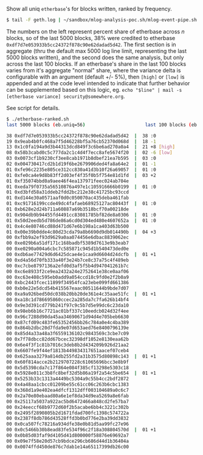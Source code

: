 

Show all uniq `etherbase`'s for blocks written, ranked by frequency.

```sh
$ tail -F geth.log | ~/sandbox/mlog-analysis-poc.sh/mlog-event-pipe.sh
```

The numbers on the left represent percent share of etherbase across _n_ blocks, so of the last 5000 blocks, 38% were credited to etherbase `0xdf7d7e053933b5cc24372f878c90e62dadad5d42`. The first section is in aggregate (thru the default max 5000 log line limit, representing the last 5000 blocks written), and the second does the same analysis, but only across the last 100 blocks. If an etherbase's share in the last 100 blocks varies from it's aggregate "normal" share, where the variance delta is configurable with an argument (default +/- 5%), then `[high]` or `[low]` is appended and at the code level intended to indicate that further behavior can be supplemented based on this logic, eg. `echo "$line" | mail -s [etherbase variance] security@somewhere.org`.

See script for details.

```sh
$ ./etherbase-ranked.sh
last 5000 blocks (eb.uniq=56)                      last 100 blocks (eb.uniq=18)

38 0xdf7d7e053933b5cc24372f878c90e62dadad5d42  |  38 :0
19 0x9eab4b0fc468a7f5d46228bf5a76cb52370d068d  |  18 -1
13 0x1c0fa194a9d3b44313dcd849f3c6be6ad270a0a4  |  21 +8 [high]
08 0x58b3cabd0c5c777da2c1c4d4f7ecc8afe5674f20  |  02 -6 [low]
03 0x0073cf1b9230cf3ee8cab1971b8dbef21ea7b595  |  03 :0
02 0x004730417cd2b1d19f6be2679906ded4fa8a64e2  |  01 -1
01 0xfe96c2235e805ce312cc830a41d3b10f26a69057  |  01 :0
01 0xfe0ca4e9d8b83ff2d03ef4f35f0b5f754e81d1fd  |  03 +2
01 0xf35074bbd0a9aee46f4ea137971feec024ab704e
01 0xeda79f0735a56510876a497e1c105916666b0199  |  01 :0
01 0xd3bfd58a31ddeb2fdd2bc212e38c41725bc93ccd
01 0xd144e30a0571aaf0d0c050070ac435deba461fab
01 0xc91716199ccde49dc4fafaeb68925127ac80443f  |  01 :0
01 0xb628e2d24b711a60887a69b3518bcf70a00218de
01 0x904db9b94455fd4491cc83081785bf82de8a0306  |  01 :0
01 0x50d2eedb5d786de86a6cd0d304ed480e4607652a  |  01 :0
01 0x4c4e80746cd88d471d67e6b198a1ca403d63b500
01 0x00e39b0dde4c80d23cda79a8b6690d9db014490b  |  04 +3
00 0xfbb9a2ef93d9629a0aa074456e6dbac8839062ec
00 0xe029b6a51df171c168badbf5389d7613e9b3eab7
00 0xe0290a004a6cbc7c585871c945d1b540473ded0e
00 0xdb6ae77429d6d6425dcae4e1caa9d6604d24dcfb  |  01 +1
00 0xd4a56d70fb333a40f3e24b7ce8c37a75c4f489eb
00 0xc7cbe8797136a2efd0d3af5f5b4d947041261b7c
00 0xc6e8933f2ce9ea2432a24e2752641e38ce0aaf06
00 0xc63e408c595eb0add9a054ccd18c9fd0e2f2b0a9
00 0xbc2443fcec11899f34954fca23ebe099fd661386
00 0xb0e22e5dcd54b415567eaac00511644b9bde7d07
00 0xa9a926bed50dc038b20bb20de361e4c35aae51fc  |  01 +1
00 0xa18c1d786695860ccec2a285da7c7fa626b14bf4
00 0x9e3d391cd779b241f97c9c5b7d5e99dc6c23da10
00 0x98eb6b16c7721ac01bf337c10eedcb024d32f4ee
00 0x96c7288d90da45aa34690671d94d4e705beb6630
00 0x87cfd09c483fe65352456bb26c784a0e4c4ba389
00 0x864b2dbc20d7fda9e07d653aed76e8400796139e
00 0x85d4a33a48a3f6559136102c9843569c3cbe7c09
00 0x7f78dbcc82dd67bcec32398df1052e8130eaa62b
00 0x6e4f3f1c81b7016c3deb8b2d434209b926d21aa2
00 0x6607fe9f44ef1813b449834317651aacef07ceb4
00 0x625aaa3279a814db255fd2a31b3575d80898c143  |  01 +1
00 0x60f814acce2b2129707228c61065696bcc3e8b9f
00 0x5d5398cda7c17f864e084f385cf13298e5303c18
00 0x5928e011c3b8fc8bef32d5b86a19f2a54c5be654  |  01 +1
00 0x5253b33c1313a4449bc5304a9c55b4cc2bdf2872
00 0x4a48aa1cbcc01209be55c61cc06c263b6cbc1383
00 0x368d1a9e402ea4dfcf1312dff003104689a0c6c7
00 0x2a70e80ebaad80a6e1ef8da34d9ea5269a8e6fab
00 0x25117a5037a922ac5bd6472466a848cd2fe57ba7
00 0x24eeccf68b9772d60f2b5acabe6bb4c3221c302b
00 0x2495f2890805b2d1671fdad700fc1398c574722a
00 0x2387f8db786d43528ffd3b0bd776e2ba39dd3832
00 0x0ca507fc78216a934dfe38e0b81d5aa99fc27e96
00 0x0c5466b30b8ead83fe534f96c2f18a308804570d  |  01 +1
00 0x0b85d03faf9d4105d41d800000f58876e69692a7
00 0x09e7f58e20d57cb9bdce296cb686d44d1b36404a
00 0x0074ffd450de876c7dab1e14a65117399db26c00
```
